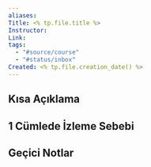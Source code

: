 ```yaml
---
aliases: 
Title: <% tp.file.title %>
Instructor: 
Link: 
tags:
  - "#source/course"
  - "#status/inbox"
Created: <% tp.file.creation_date() %>
---
```

## Kısa Açıklama


## 1 Cümlede İzleme Sebebi


## Geçici Notlar
